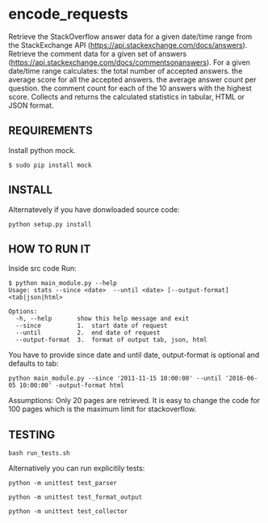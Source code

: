 # encode_requests

Retrieve the StackOverflow answer data for a given date/time range from the StackExchange API (https://api.stackexchange.com/docs/answers).
Retrieve the comment data for a given set of answers (https://api.stackexchange.com/docs/comments­on­answers).
For a given date/time range calculates:
the total number of accepted answers.
the average score for all the accepted answers.
the average answer count per question.
the comment count for each of the 10 answers with the highest score.
Collects and returns the calculated statistics in tabular, HTML or JSON format.

## REQUIREMENTS
Install python mock.
```
$ sudo pip install mock
```

## INSTALL
Alternatevely if you have donwloaded source code:
```
python setup.py install
```
## HOW TO RUN IT
Inside src code Run:
```
$ python main_module.py --help
Usage: stats --since <date>  --until <date> [--output-format] <tab|json|html>

Options:
  -h, --help       show this help message and exit
  --since          1.  start date of request
  --until          2.  end date of request
  --output-format  3.  format of output tab, json, html
```
You have to provide since date and until date, output-format is optional and defaults to tab:
```
python main_module.py --since '2011-11-15 10:00:00' --until '2016-06-05 10:00:00' -output-format html
```

Assumptions: 
Only 20 pages are retrieved. It is easy to change the code for 100 pages which is the maximum limit for stackoverflow.

## TESTING
```
bash run_tests.sh
```
Alternatively you can run explicitily tests:
```
python -m unittest test_parser
```
```
python -m unittest test_format_output
```
```
python -m unittest test_collector
```
